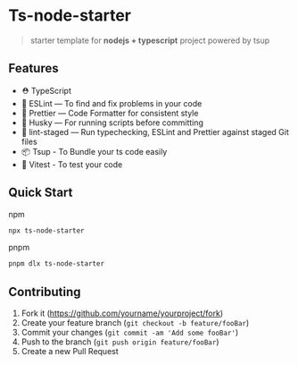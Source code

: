 # Ts-node-starter

> starter template for **nodejs + typescript** project powered by tsup

## Features

- ⛑ TypeScript
- 📏 ESLint — To find and fix problems in your code
- 💖 Prettier — Code Formatter for consistent style
- 🐶 Husky — For running scripts before committing
- 🚫 lint-staged — Run typechecking, ESLint and Prettier against staged Git files
- 📦 Tsup - To Bundle your ts code easily
- 🧪 Vitest - To test your code

## Quick Start

npm

```sh
npx ts-node-starter
```

pnpm

```sh
pnpm dlx ts-node-starter
```

## Contributing

1. Fork it (<https://github.com/yourname/yourproject/fork>)
2. Create your feature branch (`git checkout -b feature/fooBar`)
3. Commit your changes (`git commit -am 'Add some fooBar'`)
4. Push to the branch (`git push origin feature/fooBar`)
5. Create a new Pull Request
